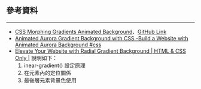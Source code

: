 
## 參考資料
-----

- [CSS Morphing Gradients Animated Background](https://www.youtube.com/watch?v=Ml-B-W91gtw)、[GitHub Link](https://github.com/baunov/gradients-bg)
- [Animated Aurora Gradient Background with CSS -Build a Website with Animated Aurora Background #css](https://www.youtube.com/watch?v=MxpDrULwejY)
- [Elevate Your Website with Radial Gradient Background | HTML & CSS Only |](https://www.youtube.com/watch?v=RohGByqWD_E)
  說明如下：
    1. inear-gradient() 設定原理
    2. 在元素內的定位關係
    3. 最後層元素背景色使用
